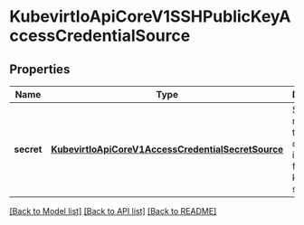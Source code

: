 # KubevirtIoApiCoreV1SSHPublicKeyAccessCredentialSource

## Properties
Name | Type | Description | Notes
------------ | ------------- | ------------- | -------------
**secret** | [**KubevirtIoApiCoreV1AccessCredentialSecretSource**](KubevirtIoApiCoreV1AccessCredentialSecretSource.md) | Secret means that the access credential is pulled from a kubernetes secret | [optional] 

[[Back to Model list]](../README.md#documentation-for-models) [[Back to API list]](../README.md#documentation-for-api-endpoints) [[Back to README]](../README.md)



